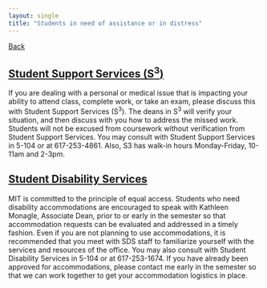 ```yaml
---
layout: single
title: "Students in need of assistance or in distress"
---
```


[Back](javascript:history.back())


## [Student Support Services (S<sup>3</sup>)](https://studentlife.mit.edu/s3)
If you are dealing with a personal or medical issue that is impacting your ability to attend class, complete work, or take an exam, please discuss this with Student Support Services (S<sup>3</sup>). The deans in S<sup>3</sup> will verify your situation, and then discuss with you how to address the missed work. Students will not be excused from coursework without verification from Student Support Services. You may consult with Student Support
Services in 5-104 or at 617-253-4861. Also, S3 has walk-in hours Monday-Friday, 10-11am and 2-3pm.

## [Student Disability Services](https://studentlife.mit.edu/sds)
MIT is committed to the principle of equal access. Students who need disability accommodations are encouraged to speak with Kathleen Monagle, Associate Dean, prior to or early in the semester so that accommodation requests can be evaluated and addressed in a timely fashion. Even if you are not planning to use accommodations, it is recommended that you meet with SDS staff to familiarize yourself with the services and resources of the office. You may also consult with Student Disability Services in 5-104 or at 617-253-1674. If you have already been approved for accommodations, please contact me early in the semester so that we can work together to get your accommodation logistics in place.
